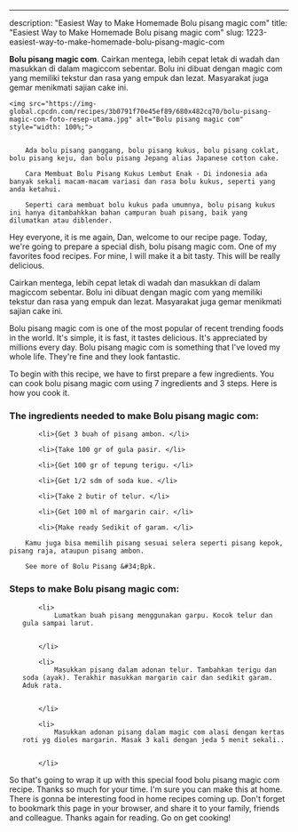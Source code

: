---
description: "Easiest Way to Make Homemade Bolu pisang magic com"
title: "Easiest Way to Make Homemade Bolu pisang magic com"
slug: 1223-easiest-way-to-make-homemade-bolu-pisang-magic-com

<p>
	<strong>Bolu pisang magic com</strong>. 
	Cairkan mentega, lebih cepat letak di wadah dan masukkan di dalam magiccom sebentar. Bolu ini dibuat dengan magic com yang memiliki tekstur dan rasa yang empuk dan lezat. Masyarakat juga gemar menikmati sajian cake ini.
</p>
<p>
	
	<img src="https://img-global.cpcdn.com/recipes/3b0791f70e45ef89/680x482cq70/bolu-pisang-magic-com-foto-resep-utama.jpg" alt="Bolu pisang magic com" style="width: 100%;">
	
	
		Ada bolu pisang panggang, bolu pisang kukus, bolu pisang coklat, bolu pisang keju, dan bolu pisang Jepang alias Japanese cotton cake.
	
		Cara Membuat Bolu Pisang Kukus Lembut Enak - Di indonesia ada banyak sekali macam-macam variasi dan rasa bolu kukus, seperti yang anda ketahui.
	
		Seperti cara membuat bolu kukus pada umumnya, bolu pisang kukus ini hanya ditambahkkan bahan campuran buah pisang, baik yang dilumatkan atau diblender.
	
</p>
<p>
	Hey everyone, it is me again, Dan, welcome to our recipe page. Today, we're going to prepare a special dish, bolu pisang magic com. One of my favorites food recipes. For mine, I will make it a bit tasty. This will be really delicious.
</p>
	
<p>
	Cairkan mentega, lebih cepat letak di wadah dan masukkan di dalam magiccom sebentar. Bolu ini dibuat dengan magic com yang memiliki tekstur dan rasa yang empuk dan lezat. Masyarakat juga gemar menikmati sajian cake ini.
</p>
<p>
	Bolu pisang magic com is one of the most popular of recent trending foods in the world. It's simple, it is fast, it tastes delicious. It's appreciated by millions every day. Bolu pisang magic com is something that I've loved my whole life. They're fine and they look fantastic.
</p>

<p>
To begin with this recipe, we have to first prepare a few ingredients. You can cook bolu pisang magic com using 7 ingredients and 3 steps. Here is how you cook it.
</p>

<h3>The ingredients needed to make Bolu pisang magic com:</h3>

<ol>
	
		<li>{Get 3 buah of pisang ambon. </li>
	
		<li>{Take 100 gr of gula pasir. </li>
	
		<li>{Get 100 gr of tepung terigu. </li>
	
		<li>{Get 1/2 sdm of soda kue. </li>
	
		<li>{Take 2 butir of telur. </li>
	
		<li>{Get 100 ml of margarin cair. </li>
	
		<li>{Make ready Sedikit of garam. </li>
	
</ol>
<p>
	
		Kamu juga bisa memilih pisang sesuai selera seperti pisang kepok, pisang raja, ataupun pisang ambon.
	
		See more of Bolu Pisang &#34;Bpk.
	
</p>

<h3>Steps to make Bolu pisang magic com:</h3>

<ol>
	
		<li>
			Lumatkan buah pisang menggunakan garpu. Kocok telur dan gula sampai larut.
			
			
		</li>
	
		<li>
			Masukkan pisang dalam adonan telur. Tambahkan terigu dan soda (ayak). Terakhir masukkan margarin cair dan sedikit garam. Aduk rata.
			
			
		</li>
	
		<li>
			Masukkan adonan pisang dalam magic com alasi dengan kertas roti yg dioles margarin. Masak 3 kali dengan jeda 5 menit sekali..
			
			
		</li>
	
</ol>

<p>
	
</p>

<p>
	So that's going to wrap it up with this special food bolu pisang magic com recipe. Thanks so much for your time. I'm sure you can make this at home. There is gonna be interesting food in home recipes coming up. Don't forget to bookmark this page in your browser, and share it to your family, friends and colleague. Thanks again for reading. Go on get cooking!
</p>
